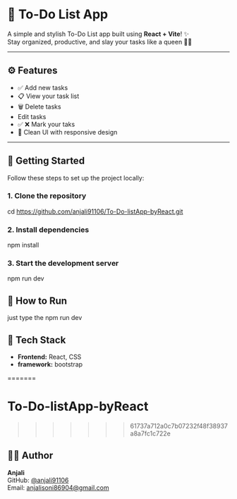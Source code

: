 

# 📝 To-Do List App

A simple and stylish To-Do List app built using **React + Vite**! ✨  
Stay organized, productive, and slay your tasks like a queen 👑💼

---

## ⚙️ Features

- ✅ Add new tasks
- 📋 View your task list
- 🗑️ Delete tasks
- Edit tasks
- ✅ ❌ Mark your taks
- 🌙 Clean UI with responsive design

---

## 🚀 Getting Started

Follow these steps to set up the project locally:

### 1. Clone the repository

cd https://github.com/anjali91106/To-Do-listApp-byReact.git

### 2. Install dependencies

npm install

### 3.  Start the development server

npm run dev

## 🏃 How to Run

just type the npm run dev

## 🧰 Tech Stack

- **Frontend:** React, CSS
- **framework:** bootstrap



=======
# To-Do-listApp-byReact
>>>>>>> 61737a712a0c7b07232f48f38937a8a7fc1c722e

## 🙋‍♀️ Author

**Anjali**  
GitHub: [@anjali91106](https://github.com/anjali91106)  
Email: anjalisoni86904@gmail.com
